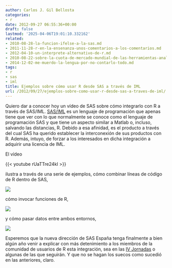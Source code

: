 ```yaml
---
author: Carlos J. Gil Bellosta
categories:
- r
date: 2012-09-27 06:55:36+00:00
draft: false
lastmod: '2025-04-06T19:01:10.332162'
related:
- 2010-08-28-la-funcion-ifelse-a-la-sas.md
- 2011-11-28-r-en-la-ensenanza-unos-comentarios-a-los-comentarios.md
- 2012-04-10-un-interprete-alternativo-de-r.md
- 2010-08-22-sobre-la-cuota-de-mercado-mundial-de-las-herramientas-analiticas-de-negocio.md
- 2014-12-02-me-muerdo-la-lengua-por-no-contarlo-todo.md
tags:
- r
- sas
- iml
title: Ejemplos sobre cómo usar R desde SAS a través de IML
url: /2012/09/27/ejemplos-sobre-como-usar-r-desde-sas-a-traves-de-iml/
---
```


Quiero dar a conocer hoy un vídeo de SAS sobre cómo integrarlo con R a través de SAS/IML. [SAS/IML](http://support.sas.com/rnd/app/da/iml.html) es un lenguaje de programación que apenas tiene que ver con lo que normalmente se conoce como el lenguaje de programación SAS y que tiene un aspecto similar a Matlab o, incluso, salvando las distancias, R. Debido a esa afinidad, es el producto a través del cual SAS ha querido establecer la interconexión de sus productos con R. Además, intuyo, de forzar a los interesados en dicha integración a adquirir una licencia de IML.

El vídeo

{{< youtube rUaTTre24kI >}}

ilustra a través de una serie de ejemplos, cómo combinar líneas de código de R dentro de SAS,

[![](/wp-uploads/2012/09/sas_r_2.png#center)
](/wp-uploads/2012/09/sas_r_2.png#center)

cómo invocar funciones de R,

[![](/wp-uploads/2012/09/sas_r_3.png#center)
](/wp-uploads/2012/09/sas_r_3.png#center)

y cómo pasar datos entre ambos entornos,

[![](/wp-uploads/2012/09/sas_r_4.png#center)
](/wp-uploads/2012/09/sas_r_4.png#center)

Esperemos que la nueva dirección de SAS España tenga finalmente a bien algún año venir a explicar con más detenimiento a los miembros de la comunidad de usuarios de R esta integración, sea en las [IV Jornadas](http://r-es.org/IV+Jornadas) o algunas de las que seguirán. Y que no se hagan los suecos como sucedió en las anteriores, claro.